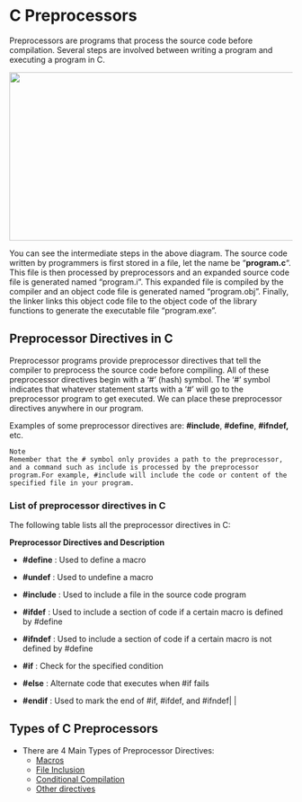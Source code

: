 # C Preprocessors
Preprocessors are programs that process the source code before compilation. Several steps are involved between writing a program and executing a program in C. 

<img src="https://media.geeksforgeeks.org/wp-content/cdn-uploads/Preprocessor-In-C.png" height="300" width="600"> 


You can see the intermediate steps in the above diagram. The source code written by programmers is first stored in a file, let the name be “****program.c****“. This file is then processed by preprocessors and an expanded source code file is generated named “program.i”. This expanded file is compiled by the compiler and an object code file is generated named “program.obj”. Finally, the linker links this object code file to the object code of the library functions to generate the executable file “program.exe”.

## Preprocessor Directives in C

Preprocessor programs provide preprocessor directives that tell the compiler to preprocess the source code before compiling. All of these preprocessor directives begin with a ‘#’ (hash) symbol. The ‘#’ symbol indicates that whatever statement starts with a ‘#’ will go to the preprocessor program to get executed. We can place these preprocessor directives anywhere in our program.

Examples of some preprocessor directives are: __#include__, __#define__, __#ifndef,__ etc.

```console
Note
Remember that the # symbol only provides a path to the preprocessor, and a command such as include is processed by the preprocessor program.For example, #include will include the code or content of the specified file in your program.
```

### **List of preprocessor directives in C**

The following table lists all the preprocessor directives in C:

**Preprocessor Directives and Description**

* **#define**         : Used to define a macro

* **#undef**          : Used to undefine a macro

* **#include**        : Used to include a file in the source code program

* **#ifdef**          : Used to include a section of code if a certain macro is defined by #define

* **#ifndef**         : Used to include a section of code if a certain macro is not defined by #define

* **#if**             : Check for the specified condition

* **#else**           : Alternate code that executes when #if fails

* **#endif**          : Used to mark the end of #if, #ifdef, and #ifndef|  |

## **Types of C Preprocessors**
- There are 4 Main Types of Preprocessor Directives:  
  - [Macros](https://github.com/harikrishnan-kp/Learn-C/blob/main/macros.md)
  - [File Inclusion](https://github.com/harikrishnan-kp/Learn-C/blob/main/file%20inclusion.md)
  - [Conditional Compilation](https://www.geeksforgeeks.org/cc-preprocessors/?ref=lbp)
  - [Other directives](https://www.geeksforgeeks.org/cc-preprocessors/?ref=lbp)

